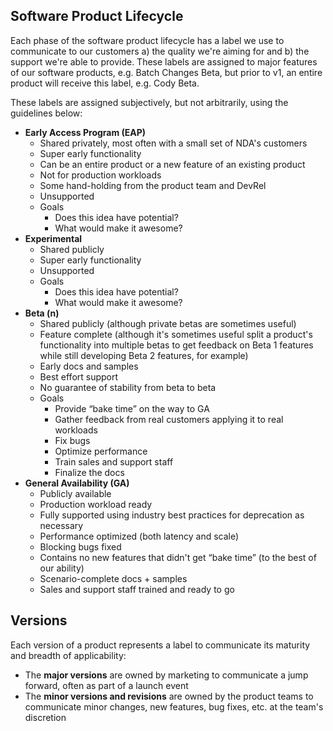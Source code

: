## Software Product Lifecycle

Each phase of the software product lifecycle has a label we use to communicate
to our customers a) the quality we're aiming for and b) the support we're able
to provide. These labels are assigned to major features of our software
products, e.g. Batch Changes Beta, but prior to v1, an entire product will
receive this label, e.g. Cody Beta.

These labels are assigned subjectively, but not arbitrarily, using the
guidelines below:

- **Early Access Program (EAP)**
  - Shared privately, most often with a small set of NDA's customers
  - Super early functionality
  - Can be an entire product or a new feature of an existing product
  - Not for production workloads
  - Some hand-holding from the product team and DevRel
  - Unsupported
  - Goals
    - Does this idea have potential?
    - What would make it awesome?
- **Experimental**
  - Shared publicly
  - Super early functionality
  - Unsupported
  - Goals
    - Does this idea have potential?
    - What would make it awesome?
- **Beta (n)**
  - Shared publicly (although private betas are sometimes useful)
  - Feature complete (although it's sometimes useful split a product's functionality into multiple betas to get feedback on Beta 1 features while still developing Beta 2 features, for example)
  - Early docs and samples
  - Best effort support
  - No guarantee of stability from beta to beta
  - Goals
    - Provide “bake time” on the way to GA
    - Gather feedback from real customers applying it to real workloads
    - Fix bugs
    - Optimize performance
    - Train sales and support staff
    - Finalize the docs
- **General Availability (GA)**
  - Publicly available
  - Production workload ready
  - Fully supported using industry best practices for deprecation as necessary
  - Performance optimized (both latency and scale)
  - Blocking bugs fixed
  - Contains no new features that didn't get “bake time” (to the best of our ability)
  - Scenario-complete docs + samples
  - Sales and support staff trained and ready to go

## Versions

Each version of a product represents a label to communicate its maturity and
breadth of applicability:

- The **major versions** are owned by marketing to communicate a jump forward,
  often as part of a launch event
- The **minor versions and revisions** are owned by the product teams to
  communicate minor changes, new features, bug fixes, etc. at the team's
  discretion
